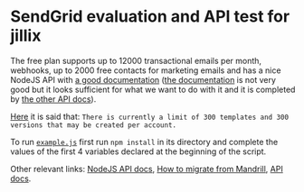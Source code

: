 # SendGrid evaluation and API test for jillix
The free plan supports up to 12000 transactional emails per month, webhooks, up
to 2000 free contacts for marketing emails and has a nice NodeJS API with [a
good documentation](https://github.com/sendgrid/sendgrid-nodejs) ([the
documentation](https://github.com/sendgrid/sendgrid-nodejs) is not very good but
it looks sufficient for what we want to do with it and it is completed by [the
other API docs](https://sendgrid.com/docs/API_Reference/index.html)).

[Here](https://sendgrid.com/docs/User_Guide/Transactional_Templates/create_edit.html)
it is said that: `There is currently a limit of 300 templates and 300 versions
that may be created per account.`

To run [`example.js`](example.js) first run `npm install` in its directory and
complete the values of the first 4 variables declared at the beginning of the
script.

Other relevant links: [NodeJS API
docs](https://github.com/sendgrid/sendgrid-nodejs), [How to migrate from
Mandrill](https://sendgrid.com/blog/how-to-migrate-from-mandrill-to-sendgrid/),
[API docs](https://sendgrid.com/docs/API_Reference/index.html).
